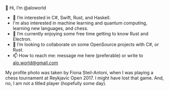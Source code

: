 👋 Hi, I’m @aloworld

- 👀 I’m interested in C#, Swift, Rust, and Haskell. 
-    I'm also interested in machine learning and quantum computing, learning new languages, and chess.
- 🌱 I’m currently enjoying some free time getting to know Rust and Electron.
- 💞️ I’m looking to collaborate on some OpenSource projects with C#, or Rust.
- 📫 How to reach me: message me here (preferable) or write to alo.world@gmail.com

My profile photo was taken by Fiona Steil-Antoni, when I was playing a chess tournament at Reykjavic Open 2017. I might have lost that game. And, no, I am not a titled player (hopefully some day).
<!---
aloworld/aloworld is a ✨ special ✨ repository because its `README.md` (this file) appears on your GitHub profile.
You can click the Preview link to take a look at your changes.
--->
